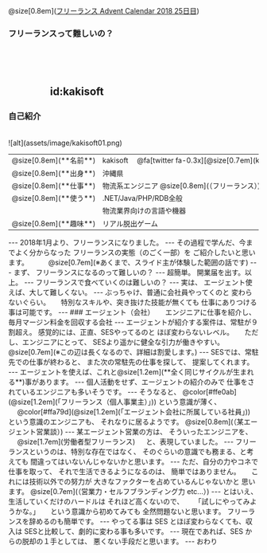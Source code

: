 @size[0.8em]([フリーランス Advent Calendar 2018 25日目](https://adventar.org/calendars/3273))  
### フリーランスって難しいの？


　
　  
　  
　　　　id:kakisoft
---
### 自己紹介

<br>
<div class="left">
![alt](assets/image/kakisoft01.png)
</div>
<div class="right">
  <table style="white-space: nowrap;border-style: none;">
    <tr>
      <td>@size[0.8em](**名前**)</td>
      <td>
        kakisoft
        　@fa[twitter fa-0.3x][@size[0.7em](kakisoft_tab)](https://twitter.com/kakisoft_tab)
      </td>
    </tr>
    <tr>
      <td>@size[0.8em](**出身**)</td>
      <td>沖縄県</td>
    </tr>
    <tr>
      <td>@size[0.8em](**仕事**)</td>
      <td>物流系エンジニア @size[0.8em](（フリーランス）)</td>
    </tr>
    <tr>
      <td>@size[0.8em](**使う**)</td>
      <td>.NET/Java/PHP/RDB全般</td>
    </tr>
    <tr>
      <td>&nbsp;</td>
      <td>物流業界向けの言語や機器</td>
    </tr>
    <tr>
      <td>@size[0.8em](**趣味**)</td>
      <td>リアル脱出ゲーム</td>
    </tr>
  </table>
</div>
---
2018年1月より、フリーランスになりました。
---
その過程で学んだ、今までよく分からなった  
フリーランスの実態（のごく一部）を  
ご紹介したいと思います。
　  
　  
@size[0.7em](※あくまで、スライド主が体験した範囲の話です)
---
まず、  
フリーランスになるのって難しいの？
---
超簡単。  
開業届を出す。以上。
---
フリーランスで食べていくのは難しいの？
---
実は、  
エージェント使えば、大して難しくない。  
---
ぶっちゃけ、普通に会社員やってくのと  
変わらないぐらい。    
　  
特別なスキルや、突き抜けた技能が無くても  
仕事にありつける事は可能です。
---
### エージェント（会社）
　  
エンジニアに仕事を紹介し、  
毎月マージン料金を回収する会社
---
エージェントが紹介する案件は、常駐が９割超え。  
感覚的には、正直、SESやってるのと  
ほぼ変わらないレベル。  
　  
ただし、エンジニアにとって、  
SESより遥かに健全な引力が働きやすい。  
@size[0.7em](※この辺は長くなるので、詳細は割愛します。)
---
SESでは、常駐先での仕事が終わると、  
また次の常駐先の仕事を探して、  
提案してくれます。
---
エージェントを使えば、これと@size[1.2em](**全く同じサイクルが生まれる**)事があります。
---
個人活動をせず、エージェントの紹介のみで  
仕事をされているエンジニアも多いそうです。    
---
そうなると、  
@color[#ffe0ab](@size[1.2em](「フリーランス（個人事業主）」))  
という意識が薄く、  
　  
@color[#ffa79d](@size[1.2em](「エージェント会社に所属している社員」))  
という意識のエンジニアも、  
それなりに居るようです。  
@size[0.8em](（某エージェント営業談）)
---
某エージェント営業の方は、  
そういったエンジニアを、  
　  
@size[1.7em](労働者型フリーランス)  
　  
と、表現していました。
---
フリーランスというのは、特別な存在ではなく、  
そのぐらいの意識でも務まる、と考えても  
間違ってはいないんじゃないかと思います。
---
ただ、自分の力やコネで仕事を取って、  
それで生活できるようになるのは、  
簡単ではありません。  
　  
これには技術以外での努力が  
大きなファクターを占めているんじゃないかと  
思います。  
@size[0.7em](（営業力・セルフブランディング力 etc...）)
---
とはいえ、生活していくだけのハードルは  
それほど高くないので、  
　  
「試しにやってみようかな。」  
　  
という意識から初めてみても  
全然問題ないと思います。  
フリーランスを辞めるのも簡単です。
---
やってる事は SES とほぼ変わらなくても、収入は  
SESと比較して、劇的に変わる事も多いです。  
---
現在であれば、SES からの脱却の１手としては、  
悪くない手段だと思います。
---
おわり